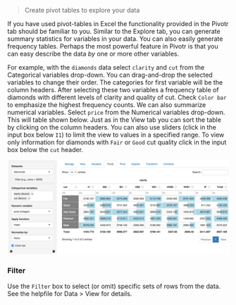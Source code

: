 > Create pivot tables to explore your data

If you have used pivot-tables in Excel the functionality provided in the Pivotr tab should be familiar to you. Similar to the Explore tab, you can generate summary statistics for variables in your data. You can also easily generate frequency tables. Perhaps the most powerful feature in Pivotr is that you can easy describe the data _by_ one or more other variables.

For example, with the `diamonds` data select `clarity` and `cut` from the Categorical variables drop-down. You can drag-and-drop the selected variables to change their order. The categories for first variable will be the column headers. After selecting these two variables a frequency table of diamonds with different levels of clarity and quality of cut. Check `Color bar` to emphasize the highest frequency counts. We can also summarize numerical variables. Select `price` from the Numerical variables drop-down. This will table shown below. Just as in the View tab you can sort the table by clicking on the column headers. You can also use sliders (click in the input box below `I1`) to limit the view to values in a specified range. To view only information for diamonds with `Fair` or `Good` cut quality click in the input box below the `cut` header.

![pivotr table](figures/pivotr.png)

### Filter

Use the `Filter` box to select (or omit) specific sets of rows from the data. See the helpfile for Data > View for details.
